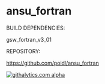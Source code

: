 ansu_fortran
============


BUILD DEPENDENCIES:

gsw_fortran_v3_01


REPOSITORY:

https://github.com/poidl/ansu_fortran

[![githalytics.com alpha](https://cruel-carlota.pagodabox.com/1b6b47d26b067861a6dbf1387417841f "githalytics.com")](http://githalytics.com/poidl/ansu_fortran.git)
